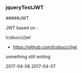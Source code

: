 ### jqueryTestJWT

#####JWT

JWT based on :

lcobucci/jwt 
- https://github.com/lcobucci/jwt

something still writing

2017-04-06
2017-04-07
